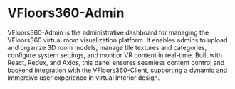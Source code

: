 # VFloors360-Admin
VFloors360-Admin is the administrative dashboard for managing the VFloors360 virtual room visualization platform. It enables admins to upload and organize 3D room models, manage tile textures and categories, configure system settings, and monitor VR content in real-time. Built with React, Redux, and Axios, this panel ensures seamless content control and backend integration with the VFloors360-Client, supporting a dynamic and immersive user experience in virtual interior design.
